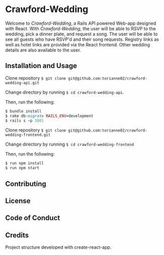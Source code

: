 # Crawford-Wedding
Welcome to *Crawford-Wedding*, a Rails API powered Web-app designed with React. With *Crawford-Wedding*, the user will be able to RSVP to the wedding, pick a dinner plate, and request a song. The user will be able to see all guests who have RSVP'd and their song requests. Registry links as well as hotel links are provided via the React frontend. Other wedding details are also available to the user.

## Installation and Usage
Clone repository `$ git clone git@github.com:torianne02/crawford-wedding-api.git`

Change directory by running `$ cd crawford-wedding-api`.

Then, run the following:
```ruby
$ bundle install
$ rake db:migrate RAILS_ENV=development
$ rails s -p 3001
```
Clone repository `$ git clone git@github.com:torianne02/crawford-wedding-frontend.git`

Change directory by running `$ cd crawford-wedding-frontend`

Then, run the following:
``` ruby
$ run npm install
$ run npm start
```

## Contributing


## License


## Code of Conduct


## Credits
Project structure developed with create-react-app.
